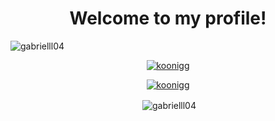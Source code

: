 <h1 align="center">Welcome to my profile!</h1>

<p align="left"> <img src="https://komarev.com/ghpvc/?username=gabrielll04&label=Profile%20views&color=0e75b6&style=flat" alt="gabrielll04" /> </p>

<p align="center"> <a href="https://twitter.com/koonigg" target="blank"><img src="https://img.shields.io/badge/Twitter-1DA1F2?style=for-the-badge&logo=twitter&logoColor=white" alt="koonigg" /></a> </p>
<p align="center"> <a href="https://linkedin.com/in/https://www.linkedin.com/in/gabriel-carneiro-54aa45248" target="blank"><img src="https://img.shields.io/badge/LinkedIn-0077B5?style=for-the-badge&logo=linkedin&logoColor=white" alt="koonigg" /></a> </p>

<p align="center">&nbsp;<img align="center" src="https://github-readme-stats.vercel.app/api?username=gabrielll04&show_icons=true&locale=en" alt="gabrielll04" /></p>

